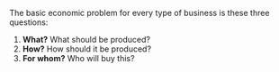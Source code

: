 The basic economic problem for every type of business is these three questions:

1. **What?**
	   What should be produced?
2. **How?**
	   How should it be produced?
3. **For whom?**
	   Who will buy this?

